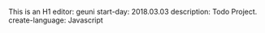 This is an H1
editor:			geuni
start-day:		2018.03.03
description:		Todo Project.
create-language:	Javascript
